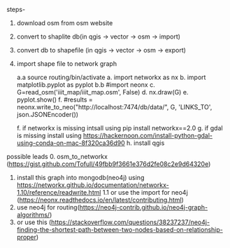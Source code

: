 steps-

1. download osm from osm website
2. convert to shaplite db(in qgis -> vector -> osm -> import)
3. convert db to shapefile (in qgis -> vector -> osm -> export)
4. import shape file to network graph
	
	a.a source routing/bin/activate
	a. import networkx as nx
	b. import matplotlib.pyplot as pyplot
	b.b #import neonx
	c. G=read_osm('iiit_map/iiit_map.osm', False)
	d. nx.draw(G)
	e. pyplot.show()
	f. #results = neonx.write_to_neo("http://localhost:7474/db/data/", G, 'LINKS_TO', json.JSONEncoder())

	f. if networkx is missing intsall using pip install networkx==2.0
	g. if gdal is missing install using https://hackernoon.com/install-python-gdal-using-conda-on-mac-8f320ca36d90
	h. install qgis


possible leads
0. osm_to_networkx (https://gist.github.com/Tofull/49fbb9f3661e376d2fe08c2e9d64320e)
1. install this graph into mongodb(neo4j) using https://networkx.github.io/documentation/networkx-1.10/reference/readwrite.html
1.1 or use the import for neo4j (https://neonx.readthedocs.io/en/latest/contributing.html)
2. use neo4j for routing(https://neo4j-contrib.github.io/neo4j-graph-algorithms/)
3. or use this (https://stackoverflow.com/questions/38237237/neo4j-finding-the-shortest-path-between-two-nodes-based-on-relationship-proper)